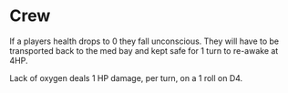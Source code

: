 # Crew
If a players health drops to 0 they fall unconscious. They will have to be
transported back to the med bay and kept safe for 1 turn to re-awake at 4HP.

Lack of oxygen deals 1 HP damage, per turn, on a 1 roll on D4.
